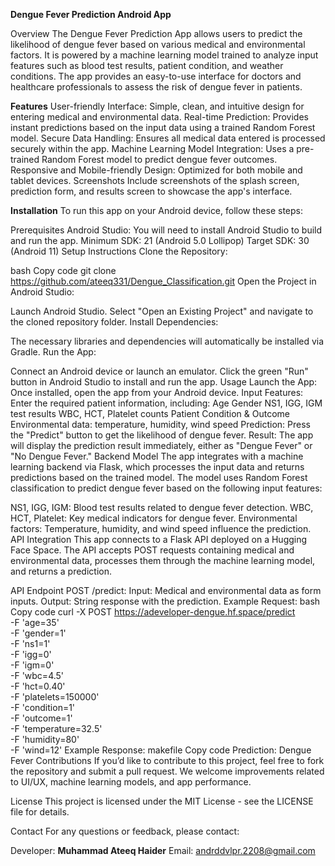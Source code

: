 **Dengue Fever Prediction Android App**

Overview
The Dengue Fever Prediction App allows users to predict the likelihood of dengue fever based on various medical and environmental factors. It is powered by a machine learning model trained to analyze input features such as blood test results, patient condition, and weather conditions. The app provides an easy-to-use interface for doctors and healthcare professionals to assess the risk of dengue fever in patients.

**Features**
User-friendly Interface: Simple, clean, and intuitive design for entering medical and environmental data.
Real-time Prediction: Provides instant predictions based on the input data using a trained Random Forest model.
Secure Data Handling: Ensures all medical data entered is processed securely within the app.
Machine Learning Model Integration: Uses a pre-trained Random Forest model to predict dengue fever outcomes.
Responsive and Mobile-friendly Design: Optimized for both mobile and tablet devices.
Screenshots
Include screenshots of the splash screen, prediction form, and results screen to showcase the app's interface.

**Installation**
To run this app on your Android device, follow these steps:

Prerequisites
Android Studio: You will need to install Android Studio to build and run the app.
Minimum SDK: 21 (Android 5.0 Lollipop)
Target SDK: 30 (Android 11)
Setup Instructions
Clone the Repository:

bash
Copy code
git clone https://github.com/ateeq331/Dengue_Classification.git
Open the Project in Android Studio:

Launch Android Studio.
Select "Open an Existing Project" and navigate to the cloned repository folder.
Install Dependencies:

The necessary libraries and dependencies will automatically be installed via Gradle.
Run the App:

Connect an Android device or launch an emulator.
Click the green "Run" button in Android Studio to install and run the app.
Usage
Launch the App: Once installed, open the app from your Android device.
Input Features: Enter the required patient information, including:
Age
Gender
NS1, IGG, IGM test results
WBC, HCT, Platelet counts
Patient Condition & Outcome
Environmental data: temperature, humidity, wind speed
Prediction: Press the "Predict" button to get the likelihood of dengue fever.
Result: The app will display the prediction result immediately, either as "Dengue Fever" or "No Dengue Fever."
Backend Model
The app integrates with a machine learning backend via Flask, which processes the input data and returns predictions based on the trained model. The model uses Random Forest classification to predict dengue fever based on the following input features:

NS1, IGG, IGM: Blood test results related to dengue fever detection.
WBC, HCT, Platelet: Key medical indicators for dengue fever.
Environmental factors: Temperature, humidity, and wind speed influence the prediction.
API Integration
This app connects to a Flask API deployed on a Hugging Face Space. The API accepts POST requests containing medical and environmental data, processes them through the machine learning model, and returns a prediction.

API Endpoint
POST /predict:
Input: Medical and environmental data as form inputs.
Output: String response with the prediction.
Example Request:
bash
Copy code
curl -X POST https://adeveloper-dengue.hf.space/predict \
  -F 'age=35' \
  -F 'gender=1' \
  -F 'ns1=1' \
  -F 'igg=0' \
  -F 'igm=0' \
  -F 'wbc=4.5' \
  -F 'hct=0.40' \
  -F 'platelets=150000' \
  -F 'condition=1' \
  -F 'outcome=1' \
  -F 'temperature=32.5' \
  -F 'humidity=80' \
  -F 'wind=12'
Example Response:
makefile
Copy code
Prediction: Dengue Fever
Contributions
If you’d like to contribute to this project, feel free to fork the repository and submit a pull request. We welcome improvements related to UI/UX, machine learning models, and app performance.

License
This project is licensed under the MIT License - see the LICENSE file for details.

Contact
For any questions or feedback, please contact:

Developer: **Muhammad Ateeq Haider**
Email: andrddvlpr.2208@gmail.com
